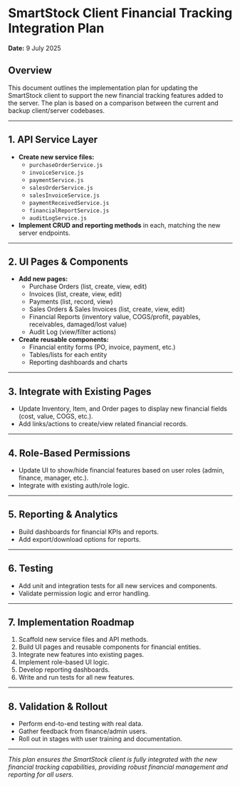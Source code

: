 # SmartStock Client Financial Tracking Integration Plan

**Date:** 9 July 2025

## Overview

This document outlines the implementation plan for updating the SmartStock client to support the new financial tracking features added to the server. The plan is based on a comparison between the current and backup client/server codebases.

---

## 1. API Service Layer

- **Create new service files:**
  - `purchaseOrderService.js`
  - `invoiceService.js`
  - `paymentService.js`
  - `salesOrderService.js`
  - `salesInvoiceService.js`
  - `paymentReceivedService.js`
  - `financialReportService.js`
  - `auditLogService.js`
- **Implement CRUD and reporting methods** in each, matching the new server endpoints.

---

## 2. UI Pages & Components

- **Add new pages:**
  - Purchase Orders (list, create, view, edit)
  - Invoices (list, create, view, edit)
  - Payments (list, record, view)
  - Sales Orders & Sales Invoices (list, create, view, edit)
  - Financial Reports (inventory value, COGS/profit, payables, receivables, damaged/lost value)
  - Audit Log (view/filter actions)
- **Create reusable components:**
  - Financial entity forms (PO, invoice, payment, etc.)
  - Tables/lists for each entity
  - Reporting dashboards and charts

---

## 3. Integrate with Existing Pages

- Update Inventory, Item, and Order pages to display new financial fields (cost, value, COGS, etc.).
- Add links/actions to create/view related financial records.

---

## 4. Role-Based Permissions

- Update UI to show/hide financial features based on user roles (admin, finance, manager, etc.).
- Integrate with existing auth/role logic.

---

## 5. Reporting & Analytics

- Build dashboards for financial KPIs and reports.
- Add export/download options for reports.

---

## 6. Testing

- Add unit and integration tests for all new services and components.
- Validate permission logic and error handling.

---

## 7. Implementation Roadmap

1. Scaffold new service files and API methods.
2. Build UI pages and reusable components for financial entities.
3. Integrate new features into existing pages.
4. Implement role-based UI logic.
5. Develop reporting dashboards.
6. Write and run tests for all new features.

---

## 8. Validation & Rollout

- Perform end-to-end testing with real data.
- Gather feedback from finance/admin users.
- Roll out in stages with user training and documentation.

---

_This plan ensures the SmartStock client is fully integrated with the new financial tracking capabilities, providing robust financial management and reporting for all users._
